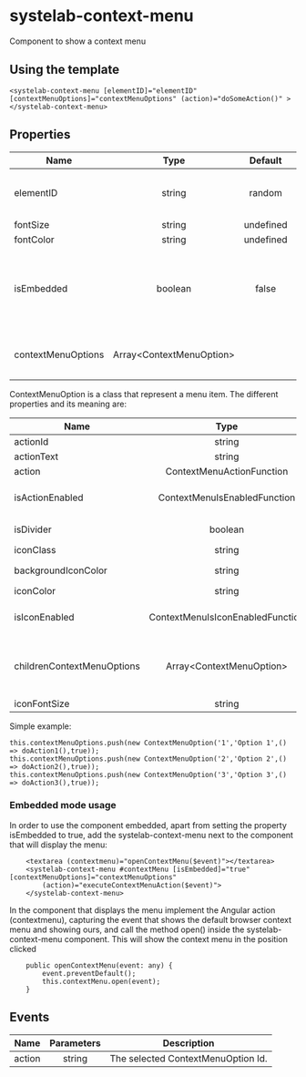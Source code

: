 # systelab-context-menu

Component to show a context menu

## Using the template
```
<systelab-context-menu [elementID]="elementID" [contextMenuOptions]="contextMenuOptions" (action)="doSomeAction()" ></systelab-context-menu>
```

## Properties

| Name | Type | Default | Description |
| ---- |:----:|:-------:| ----------- |
| elementID | string | random | Context Menu Identifier. Default a random auto generated. |
| fontSize | string | undefined | Font size. |
| fontColor | string | undefined | Font color. |
| isEmbedded | boolean | false | Hides the three dots button. To use as an embedded context menu in other components, such as textAreas, inputs, etc. |
| contextMenuOptions | Array&lt;ContextMenuOption&gt; | | An array of ContextMenuOptions objects representing the menu items. |


ContextMenuOption is a class that represent a menu item. The different properties and its meaning are:


| Name | Type | Description |
| ---- |:----------:| ------------|
| actionId | string | Unique ID |
| actionText | string | Text to display |
| action | ContextMenuActionFunction | Function to execute|
| isActionEnabled | ContextMenuIsEnabledFunction | Function returns true is menu option is enabled |
| isDivider | boolean | Display a divider line |
| iconClass | string | Icon to display |
| backgroundIconColor | string | Icon background color |
| iconColor | string | Icon color |
| isIconEnabled | ContextMenuIsIconEnabledFunction |  Function should return true if icon is enabled |
| childrenContextMenuOptions | Array&lt;ContextMenuOption&gt; | Array of ContextMenuOption to display as children for this option |
| iconFontSize |string | Value of the font |



Simple example:

```
this.contextMenuOptions.push(new ContextMenuOption('1','Option 1',() => doAction1(),true));
this.contextMenuOptions.push(new ContextMenuOption('2','Option 2',() => doAction2(),true));
this.contextMenuOptions.push(new ContextMenuOption('3','Option 3',() => doAction3(),true));
```


### Embedded mode usage

In order to use the component embedded, apart from setting the property isEmbedded to true, add the systelab-context-menu next to the component that will display the menu:

```
    <textarea (contextmenu)="openContextMenu($event)"></textarea>
    <systelab-context-menu #contextMenu [isEmbedded]="true" [contextMenuOptions]="contextMenuOptions"
        (action)="executeContextMenuAction($event)">
    </systelab-context-menu>
```

In the component that displays the menu implement the Angular action (contextmenu), capturing the event that shows the default browser context menu and showing ours,
and call the method open() inside the systelab-context-menu component. This will show the context menu in the position clicked

```
    public openContextMenu(event: any) {
        event.preventDefault();
        this.contextMenu.open(event);
    }
```

## Events

| Name | Parameters | Description |
| ---- |:----------:| ------------|
| action | string |The selected ContextMenuOption Id. |

